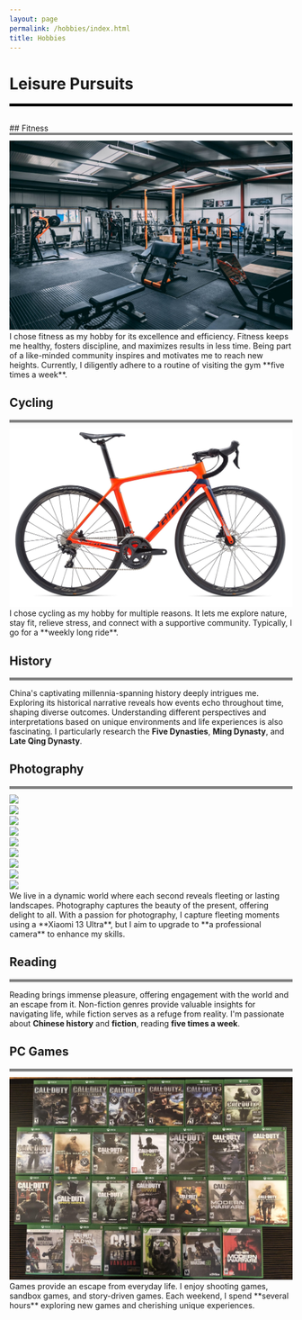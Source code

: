 ```yaml
---
layout: page
permalink: /hobbies/index.html
title: Hobbies
---
```


# Leisure Pursuits
<div style="border-top: 5px solid black;"></div>
<div style="height: 30px;"></div>
## Fitness
<div style="border-top: 4px solid gray;"></div>
<div style="height: 10px;"></div>
<div>
<img src="/images/fitness.jpg">
</div>
I chose fitness as my hobby for its excellence and efficiency. Fitness keeps me healthy, fosters discipline, and maximizes results in less time. Being part of a like-minded community inspires and motivates me to reach new heights. Currently, I diligently adhere to a routine of visiting the gym **five times a week**.


## Cycling
<div style="border-top: 5px solid gray;"></div>
<div style="height: 10px;"></div>
<div>
<img src="/images/giant.jpg">
</div>
I chose cycling as my hobby for multiple reasons. It lets me explore nature, stay fit, relieve stress, and connect with a supportive community. Typically, I go for a **weekly long ride**.


## History
<div style="border-top: 5px solid gray;"></div>

China's captivating millennia-spanning history deeply intrigues me. Exploring its historical narrative reveals how events echo throughout time, shaping diverse outcomes. Understanding different perspectives and interpretations based on unique environments and life experiences is also fascinating. I particularly research the **Five Dynasties**, **Ming Dynasty**, and **Late Qing Dynasty**.


## Photography
<div style="border-top: 5px solid gray;"></div>
<div style="height: 10px;"></div>
<div class="box">
<div class="third">
<div><img src="/images/phone.jpg"></div>
<div><img src="/images/phtwo.jpg"></div>
<div><img src="/images/phthree.jpg"></div>
</div>
<div class="third">
<div><img src="/images/phfour.jpg"></div>
<div><img src="/images/phfive.jpg"></div>
<div><img src="/images/phsix.jpg"></div>
</div>
<div class="third">
<div><img src="/images/phseven.jpg"></div>
<div><img src="/images/pheight.jpg"></div>
<div><img src="/images/phnine.jpg"></div>
</div>
</div>
We live in a dynamic world where each second reveals fleeting or lasting landscapes. Photography captures the beauty of the present, offering delight to all. With a passion for photography, I capture fleeting moments using a **Xiaomi 13 Ultra**, but I aim to upgrade to **a professional camera** to enhance my skills.


## Reading
<div style="border-top: 5px solid gray;"></div>

Reading brings immense pleasure, offering engagement with the world and an escape from it. Non-fiction genres provide valuable insights for navigating life, while fiction serves as a refuge from reality. I'm passionate about **Chinese history** and **fiction**, reading **five times a week**.


## PC Games
<div style="border-top: 5px solid gray;"></div>
<div style="height: 10px;"></div>
<div>
<img src="/images/cod.jpg">
</div>
Games provide an escape from everyday life. I enjoy shooting games, sandbox games, and story-driven games. Each weekend, I spend **several hours** exploring new games and cherishing unique experiences.